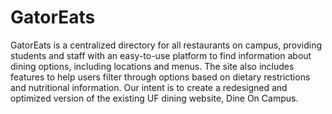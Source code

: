 # GatorEats

GatorEats is a centralized directory for all restaurants on campus, providing students and staff with an easy-to-use platform to find information about dining options, including locations and menus. The site also includes features to help users filter through options based on dietary restrictions and nutritional information. Our intent is to create a redesigned and optimized version of the existing UF dining website, Dine On Campus.
